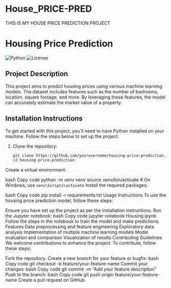 # House_PRICE-PRED
THIS IS MY HOUSE PRICE PREDICTION PROJECT 
# Housing Price Prediction

![Python](https://img.shields.io/badge/Python-3.8-blue.svg)
![License](https://img.shields.io/badge/License-MIT-green.svg)

## Project Description

This project aims to predict housing prices using various machine learning models. The dataset includes features such as the number of bedrooms, location, square footage, and more. By leveraging these features, the model can accurately estimate the market value of a property.

## Installation Instructions

To get started with this project, you'll need to have Python installed on your machine. Follow the steps below to set up the project:

1. Clone the repository:
   ```bash
   git clone https://github.com/yourusername/housing-price-prediction.git
   cd housing-price-prediction
Create a virtual environment:

bash
Copy code
python -m venv venv
source venv/bin/activate   # On Windows, use `venv\Scripts\activate`
Install the required packages:

bash
Copy code
pip install -r requirements.txt
Usage Instructions
To use the housing price prediction model, follow these steps:

Ensure you have set up the project as per the installation instructions.
Run the Jupyter notebook:
bash 
Copy code
jupyter notebook Housing.ipynb
Follow the steps in the notebook to train the model and make predictions.
Features
Data preprocessing and feature engineering
Exploratory data analysis
Implementation of multiple machine learning models
Model evaluation and comparison
Visualization of results
Contributing Guidelines
We welcome contributions to enhance the project. To contribute, follow these steps:

Fork the repository.
Create a new branch for your feature or bugfix:
bash
Copy code
git checkout -b feature/your-feature-name
Commit your changes:
bash
Copy code
git commit -m "Add your feature description"
Push to the branch:
bash
Copy code
git push origin feature/your-feature-name
Create a pull request on GitHub.
